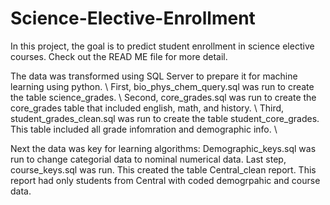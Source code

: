 # Science-Elective-Enrollment
In this project, the goal is to predict student enrollment in science elective courses. Check out the READ ME file for more detail. 

The data was transformed using SQL Server to prepare it for machine learning using python. \\
First, bio_phys_chem_query.sql was run to create the table science_grades. \\
Second, core_grades.sql was run to create the core_grades table that included english, math, and history. \\
Third, student_grades_clean.sql was run to create the table student_core_grades. This table included all grade infomration and demographic info. \\

Next the data was key for learning algorithms: 
Demographic_keys.sql was run to change categorial data to nominal numerical data.
Last step, course_keys.sql was run. This created the table Central_clean report. This report had only students from Central with coded demogrpahic and course data. 
